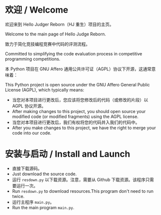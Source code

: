 # 欢迎 / Welcome

欢迎来到 Hello Judger Reborn（HJ 重生）项目的主页。

Welcome to the main page of Hello Judge Reborn.

致力于简化竞技编程竞赛中代码的评测流程。

Committed to simplifying the code evaluation process in competitive programming competitions.

本 Python 项目在 GNU Affero 通用公共许可证（AGPL）协议下开源，这通常意味着：

This Python project is open source under the GNU Affero General Public License (AGPL), which typically means:

- 当您对本项目进行更改后，您应该将您修改后的代码（或修改的片段）以 AGPL 协议开源。
- After making changes to this project, you should open source your modified code (or modified fragments) using the AGPL license.
- 当您对本项目进行更改后，我们有权将您的代码并入我们的代码中。
- After you make changes to this project, we have the right to merge your code into our code.

# 安装与启动 / Install and Launch

- 直接下载源码。
- Just download the source code.
- 运行 `resdown.py` 以下载资源。注意，需要从 Github 下载资源。该程序只需要运行一次。
- Run `resdown.py` to download resources.This program don't need to run twice.
- 运行主程序 `main.py`。
- Run the main program `main.py`.